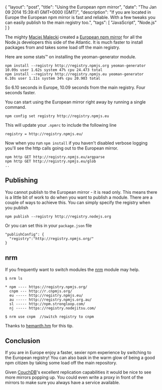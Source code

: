 {
  "layout": "post",
  "title": "Using the European npm mirror",
  "date": "Thu Jan 09 2014 15:39:41 GMT+0000 (GMT)",
  "description": "If you are located in Europe the European npm mirror is fast and reliable. With a few tweaks you can easily publish to the main registry too.",
  "tags": [
    "JavaScript",
    "Node.js"
  ]
}

The mighty [Maciej Malecki][1] created a [European npm mirror][2] for all the Node.js developers this side of the Atlantic. It is much faster to install packages from and takes some load off the main registry. 

Here are some stats&trade; on installing the yeoman-generator module.

    npm install --registry http://registry.npmjs.org yeoman-generator  10.09s user 1.62s system 47% cpu 24.473 total
    npm install --registry http://registry.npmjs.eu yeoman-generator  6.10s user 1.11s system 34% cpu 20.903 total

So 6.10 seconds in Europe, 10.09 seconds from the main registry. Four seconds faster.

You can start using the European mirror right away by running a single command.

    npm config set registry http://registry.npmjs.eu 

This will update your `.npmrc` to include the following line

    registry = http://registry.npmjs.eu/

Now when you run `npm install` if you haven't disabled verbose logging you'll see the http calls going out to the European mirror.

    npm http GET http://registry.npmjs.eu/argparse
    npm http GET http://registry.npmjs.eu/glob
    .. 

## Publishing

You cannot publish to the European mirror - it is read only. This means there is a little bit of work to do when you want to publish a module. There are a couple of ways to achieve this. You can simply specify the registry when you publish

    npm publish --registry http://registry.nodejs.org

Or you can set this in your `package.json` file

    "publishConfig": {
      "registry":"http://registry.npmjs.org/"
    }

## nrm

If you frequently want to switch modules the [nrm][4] module may help.

    $ nrm ls

    * npm ---- https://registry.npmjs.org/
      cnpm --- http://r.cnpmjs.org/
      eu ----- http://registry.npmjs.eu/
      au ----- http://registry.npmjs.org.au/
      sl ----- http://npm.strongloop.com/
      nj ----- https://registry.nodejitsu.com/

    $ nrm use cnpm  //switch registry to cnpm

Thanks to [hemanth.hm][5] for this tip.

## Conclusion

If you are in Europe enjoy a faster, sexier npm experience by switching to the European registry! You can also bask in the warm glow of being a good npm citizen by taking some load off the main repository.

Given [CouchDB][3]'s excellent replication capabilities it would be nice to see more mirrors popping up. You could even write a proxy in front of the mirrors to make sure you always have a service available. 

[1]: http://mmalecki.com/
[2]: http://npmjs.eu/
[3]: https://couchdb.apache.org/
[4]: https://www.npmjs.org/package/nrm
[5]: http://www.h3manth.com/
